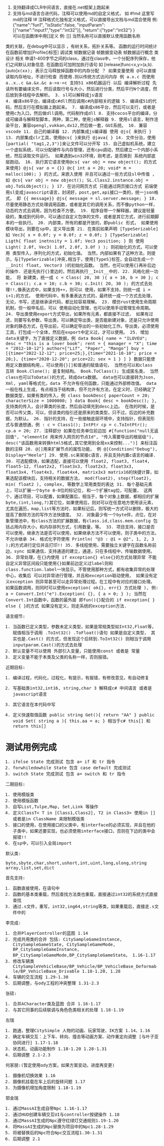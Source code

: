 

##

1. 支持翻译成CLR中间语言，直接在.net框架上跑起来
2. 支持与md语言合进代码，注释可以使用md的自定义格式，
    如   #!md 这里写md的注释 !#   注释格式化独有定义格式，可以直接导出文档与md混合使用 
    例:   {"name":"fun1", "isStatic":false, "inputParam":[{"name":"input1","type":"int32"}], "return":{"type":"int32"} }  
    可以在函数体中用[]定义
    例:  []] 当然名称可以直接默认使用函数名称  

  类的关联，在debug中可以显示 ，有树关系，拓扑关系等。
  函数的运行时间统计 在函数前增加[Profile()标签]
  调试类 帧数据记录  帧数据变动表  帧数据运行概念
  类设计 相关 申请1-400字节之间的class，通过在class中，一个分配序列保存，他们之间默认对象信息.
  在函数后可加附加执行语句 如  [release]func<x,y>(a,b).[auto]x<tt>(xx);        表示立马释放掉函数中的内存分配    ？
  如果变量使用 @可以直接读取内存地址，不进行检查  而使用.则以传统方式访问内存 例  a.x.c   而使用  a..x..c &a.&x.&c  a->x->c
  支持51 x86机器运行 以后
  编译解析过程 先读所有要编译文件，然后读取行号与大小，然后进行分类，然后平行N个进度，然后放到多线程中去解析。
3. sl可以解释成js语言   
4. 编译x86平台，编译成c#dll然后调用c#内部相关的逻辑 
5. 编译成51的代码，然后支行在模拟器上跑起来。
7. 编译成x86平台，然后可以支行，或者是使用c为入口，然后做dll调用。代码制作成dll
8. 支持cocos平台的编译，分成可编译与解释型脚本，两种，第二种，使用js解释器
9. 使用sl语言，制作渲染平台，兼容opengl,vukkan,dx12,然后做一套，GUI系统。
10. 兼容vscode
11. 自己的编译器
12. 内部集成js编译器 使用 @js{ 来执行 }
13. 内部集成clr工具，使用@cs{ }来执行 @java{ }
14. 文件分治，使用[partial( "tag1,2,3")]来让文件可以分开写
15. 自己虚拟机系统，建立一个虚拟系统，可以分配硬件与内存管理，还有cpu调动，然后建立一个内部小系统，然后读取文件运行。 如果遇到win32环境，刚考滤，是否换到
系统内部底层跑动。
16. 执行其它语言使用@cs{ var obj = new object(); 的方式来使用}   @js{ var o = {}}  @c{  int a = 20; void* m = malloc(100); } 的方式，来嵌入使用  并且可以通过一些方式往sl中传值 ，如 @cs{ var obj = new object();  SL.Class2.instance.obj = obj.ToSLObject(); }
17. 在访问网页方式  只能通过网页接口方式  前端使用sl变成javascript语言，封闭好，post,get,api接口一类的，统一json格式， 即 <label id="aa"> {{ message}} </label>  @js{ message = sl.server.message; } 
18. 尽量使用静态方式处理调用函数，或者是其它的调用关系，而不像python一样，动态的方式去调用，因为检查不方便。
19. 程序自带一个解释器，建议是轻量级的，集成到代码中，可以通过自定义包体的文件，或者是其它方式，进行前期脚本的一些执行。
20. 内部类，所有的都是开放的，即public 形式， 如果使用模块导出，则要在sp中，定义导出类
21. 在类前如果声明 [TypeSerizable] 如  Vec3{ x = 0.0f; y = 0.0f; z = 0.0f; } [TypeSerizable] Ligth{ float inetnsity = 1.0f; Vec3 position; } 则 使用 Light( 2.0f, Vec3( 1.0f, 2.0f, 3.0f ) ); 则初始化的方式，可以使用 类型传入，序列化的方式，初始化值。 当然，内部如果有了这种方法，则提示，与[TypeSerizable]冲突,相当于，使用[TypeS]标签，会自动生成一个__Init( float, Vector3 )的初始化函数。 当然，也可以使用{}再补后边的操作. 还是先执行{}里边的，然后再执行__Init__中的.
22. 风格化统一功能， 将 新建类，统一成  c = Class( 20, 30 ){ a = 10, b = 30 }; c = Class(); c.a = 10; c.b = 30; c.Init( 20, 30 ); 的方式去处理!!,像表达式中，如果支持++，则可以 使用，如果不支持，则统一成 i = i+1;的方式， 使用代码中，有多重表达方式的，最终统一成一个方式去处理， 无论，书写，还是继承读代码，都比较容易理解。
23. 模仿rust使用生命周期机制，但一般申名后，可以 使用自动化管理，也可以使用手动管理生命周期。
24. 导出类使用export方式导出，如果所有元素，都直接不过滤， 如果有过滤，则要写名参数，导出类，可以确定导出类，是否能新建对象，还是只允许使用对象的静态方式，在导出前，可以确定导出的一些初始化工作。导出类，必须使用工具，打包成一个全体，然后在export中定义过，才可以使用。
25. 增加data关键字，为了直接定义数据，例 data Book{ name = "ILOVEU"; desc = "this is a lover book"; rent = { manager = "X"; time = "2012-10-12"} author=["Lif", "Paper", "Mango"] buy = [{time="2022-12-12"; price=25;},{time="2021-10-10"; price = 20;}, {time="2020-12-20"; price=22; sex = 1 } ] } 数据只能使用定义数据结构用，，可以使用{}[]和普通的赋值语句， 当然也可以和class 互转  Book.Clone(); 是复制结构。 Book.ToClass(); 生成匿名类， 当然class也可以ToData()的方式，转成data数据。 data也可以直接转为Json, Xml, yaml等格式化，data 不允许有任何函数，只能通过外部修改值。 data 一般在栈上生成, 有点相当于结构体，但不允许有方法，在定义时，已经确定了数据类型，如果有类的传入，例 class bookDesc{ paperCount = 20; characterSize = 1000000; } data Book{ desc = bookDesc(); },支持类的传入，会计算类的长度，然后自动填充到desc上边。 在改的时候，是否可以传父类，可以，但该类的指引还是原来的类类型，只不过，后边的补充数据，为默认。
26. 指针的支持，在一些接触底层环境中，支持指针，但表现形式与普通想通，例 :   c = Class1();   IntPtr<Class1> cp = c.ToIntPtr();  cp.a = 20;
27. 注释部分 如果在任务单位前边加 #[function("null无返回值", "elementId 用来传入网页的节点Id", "传入需要导出的根层级"), desc("该函数用来转换html5格式,其它使用到全局xx来控制...")] 来标注函数的注释 
28. @[]用来扩展节点的属性功能， 例 @[Condition("Debug"), Display="Heelo"]
29. 使用.sc来架接c语言，并且支持内置c语言的编译.
30. 可选配模块，如果选配，直接可以使用  float2, float3, float4, float5-12, float2x2,
float3x3, float2x3, float3x3, float3x4, float4x3, float4x4, matrix3x3 matrix16的快捷计算，如果选配该模块后，支持相关的数据方法， mod(float2), step(float2), min( float2 ), complex, 等数学上常用类型的表达
31. 每个基础元素上，可以扩展一个byte 0-8位的标记位, 和一个扩展tag位，可配置， 这两个，通过项目，可以配置，如果配置后，相当于，每个对象上数据，都相应的扩展 byte,(int,long,?)其它位，如果使用后，则对可以在任意地方使用该元素， 尤其在遍历，map,list等方法时，如果标记后，则写统一方式可以删除，极大的提高了删除方法的写作方法快捷度。
32. 对象最少有一个byte伴，点位，在对象管理池中，有class方法的扩展数据，有class.id,class.mem.config 包括占用内存大小，和内存排列方式，引用数量，等。
33. 项目支持，接口是否可以使用，继承方法是否可以使用，如果继承方法不可以使用，则子类中的方法，不允许继承
34. 格式化字符使用 Println( "@3 : @1 = @2", 1, 2, 3 );的方式进行定位并且打印!!
35. 多线程使用，需要独立关键字在函数名称前边，sync 如果通信，支持通道的建立，通道，只在多线程中，传输数据使用。
36. 异常处理，在{}内使用 if exception{} else{}的方式处理异常 不能自定义异常区间段只能使用{}如果前边定义过label则和class.function.label一块显示。不管使用那种方式，都有收集异常的处理中心，收集后
可以对异常进行管理，并且和exception联动使用， 如果没有定义exception 则异常甚至可以走异常处理过程。在工程中有对应的接口处理。 如果函数调用，则同时可以使用exception( ok{}, err{} 方式处理 ), 例:
a = Convert.Int("e").Exception( {}, { a = 0; } ); 当然在Convert.Int函数中，函数的最外层 即fun(){}配合的 if exception{ } else { }的方式 如果没有定义，则走系统的exception方法.



语言细节:
1. 当函数已定义类型，参数未定义类型，如果是常规类型如Int32,Float等，  赋值相当于调用 .ToInt32()  .ToFloat()语句  如果是自定义类型，  其实也是.Cast<Int32>() 的方式，但发现这个后转到.ToInt32()
则相当于调用   inputparam.Cast<DefineClass>()的方式去处理
2. 默认变量不可以使用 外部引入变量，只能使用const 或者是 常量
3. 定义变量不能于本类及父类的名称一样，否则报错。


近期目标:
1. 编译过程，代码化，过程化，有提示，有报错，有修改意见，有自动修复
2. 写基础类int32,int16, string,char 
3 解释成c# 中间语言 或者是 javascript语言
4. 其它语言在本代码中写


18. 定义快速取值函数  public string Get(){ return "AA" }  public void Set( string a ){ this.aa = a; } 相当于c# this[] 和 return this[]

# 测试用例完成
1. ifelse State 完成测试  包含 a= if  和 tr 指令
2. forwhiledowhile State 包含 case default 完成测试
3. switch State 完成测试  包含 a= switch  和 tr 指令

二期目标:
1. 使用模版类
2. 使用模版函数
3. 自写List,Tulpe,Map, Set,Link 等操作
4. 定义ClassT< T in [Class1,Class2], T2 in Class3> 使用in [] 或者是in ClassName 来限制模版类
5. 接口的使用，在使用接口的父类中，有interface的必须实现，并且在他的子类中，如果还要实现，也必须使用interface接口，否则在下边的类中会报错!!
6. 在sp中，可以引入全局import 


默认类:

byte,sbyte,char,short,ushort,int,uint,long,ulong,string
array,list,set,dict

首先支持:
1. 函数直接使用，在语句中
2. 函数的基本类重载，然后查找方法类也重载，直接通过int32的系统方式直接查找
3. 通过.s文件，重写，int32,ing64,string等类，如果重载后，直接走.s文件中的




李克成:
1. 合并PlayerController的蓝图  1.14
2. 完成共用类的合并 包括: CitySampleGameInstance, CitySampleGameState, CitySampleGameMode, BP_CitySampleGameInstance, BP_CitySampleGameMode,BP_CitySampleGameState。  1.16-1.17
3. 修改车辆类 CitySampleVehicleBase/BP_Vehicle/BP_VehicleBase_Deformable/BP_VehicleBase_Drivable 1.18-1.20, 1.28
4. 车辆的交互流程 1.29-1.30
5. 后期调整，与ody工程的冲突整理 1.31-2.3

张硕:
1. 合并ACharacter类及蓝图 合并 1.16-1.17
2. 与其它同事的后续联调与角色色类相关的处理 1.18-1.19

左瑞
1. 跑通，整理CitySimple 人物的动画、玩家驾驶、IK方案 1.14、1.16
2. 确定车辆交互：上下车、转向、撞击等动画方案、动作重定向调整 [与叶子亚协同进行] 1.17-1.18
3. 状态机、动画功能制作 1.18-1.20   1.28-1.31
4. 后期调整 2.1-2.3

何家朋:(暂定使用ody方案，如果方案变动，进度再变更)
1. 摄像机切换效果 1.16
2. 摄像机挂载在车上后的旋转问题 1.17
3. 为摄像机增加角度限制 1.18-1.19

鄂金瑞
1. 通过MassAI生成自带Npc 1.16-1.17
2. 通过HUD创建车辆交互UI与controller按键操作 1.18
3. 通过MassAI生成的Npc遵守红绿灯交通规则1.19-1.20
4. 将MassAI生成的Npc替换为项目中的Npc1.28-1.29
5. 将被替换后的Npc符合Npc交互流程1.30-1.31
6. 后期调整 2.1

